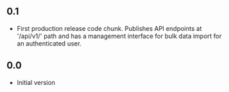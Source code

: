 0.1
---
-  First production release code chunk. Publishes API endpoints at '/api/v1/' path
   and has a management interface for bulk data import for an authenticated user.

0.0
---
-  Initial version
